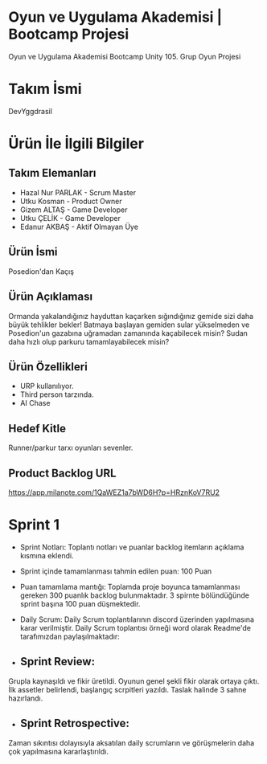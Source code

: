 # Oyun ve Uygulama Akademisi | Bootcamp Projesi
Oyun ve Uygulama Akademisi Bootcamp Unity 105. Grup Oyun Projesi
# Takım İsmi
DevYggdrasil
# Ürün İle İlgili Bilgiler

## Takım Elemanları
* Hazal Nur PARLAK - Scrum Master
* Utku Kosman - Product Owner
* Gizem ALTAŞ - Game Developer
* Utku ÇELİK - Game Developer
* Edanur AKBAŞ - Aktif Olmayan Üye

## Ürün İsmi
Posedion'dan Kaçış

## Ürün Açıklaması
Ormanda yakalandığınız hayduttan kaçarken sığındığınız gemide sizi daha büyük tehlikler bekler! Batmaya başlayan gemiden sular yükselmeden ve Posedion'un gazabına uğramadan zamanında kaçabilecek misin? Sudan daha hızlı olup parkuru tamamlayabilecek misin? 

## Ürün Özellikleri
* URP kullanılıyor.
* Third person tarzında.
* AI Chase

## Hedef Kitle
Runner/parkur tarxı oyunları sevenler.

## Product Backlog URL
https://app.milanote.com/1QaWEZ1a7bWD6H?p=HRznKoV7RU2

# Sprint 1
* Sprint Notları: Toplantı notları ve puanlar backlog itemların açıklama kısmına eklendi.
* Sprint içinde tamamlanması tahmin edilen puan: 100 Puan
* Puan tamamlama mantığı: Toplamda proje boyunca tamamlanması gereken 300 puanlık backlog bulunmaktadır. 3 spirnte bölündüğünde sprint başına 100 puan düşmektedir.
* Daily Scrum: Daily Scrum toplantılarının discord üzerinden yapılmasına karar verilmiştir. Daily Scrum toplantısı örneği word olarak Readme'de tarafımızdan paylaşılmaktadır:

* ## Sprint Review:
Grupla kaynaşıldı ve fikir üretildi. Oyunun genel şekli fikir olarak ortaya çıktı. İlk assetler belirlendi, başlangıç scrpitleri yazıldı. Taslak halinde 3 sahne hazırlandı.
* ## Sprint Retrospective:
Zaman sıkıntısı dolayısıyla aksatılan daily scrumların ve görüşmelerin daha çok yapılmasına kararlaştırıldı.
